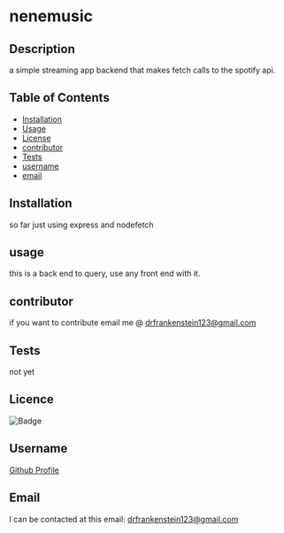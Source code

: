 # nenemusic
 
## Description
 
a simple streaming app backend that makes fetch calls to the spotify api.
 
## Table of Contents
 
* [Installation](#Installation) 
* [Usage](#Usage) 
* [License](#License) 
* [contributor](#contributor) 
* [Tests](#Tests)
* [username](#username) 
* [email](#email)
 
## Installation
 
so far just using express and  nodefetch
 
## usage

this is a back end to query, use any front end with it.
 
## contributor 
 
if you want to contribute email me @ drfrankenstein123@gmail.com
 
## Tests
not yet
 
## Licence

![Badge](https://img.shields.io/badge/license--green)
 
## Username

[Github Profile](https://github.com/neyneyalldayday/)
 
## Email

I can be contacted at this email: <drfrankenstein123@gmail.com>
